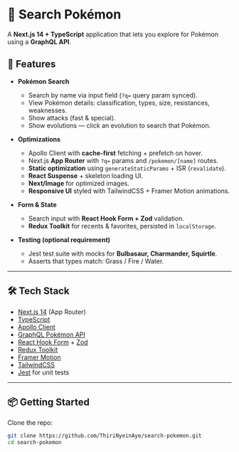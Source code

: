 # 🔎 Search Pokémon

A **Next.js 14 + TypeScript** application that lets you explore for Pokémon using a **GraphQL API**.

## 🚀 Features

- **Pokémon Search**

  - Search by name via input field (`?q=` query param synced).
  - View Pokémon details: classification, types, size, resistances, weaknesses.
  - Show attacks (fast & special).
  - Show evolutions — click an evolution to search that Pokémon.

- **Optimizations**

  - Apollo Client with **cache-first** fetching + prefetch on hover.
  - Next.js **App Router** with `?q=` params and `/pokemon/[name]` routes.
  - **Static optimization** using `generateStaticParams` + ISR (`revalidate`).
  - **React Suspense** + skeleton loading UI.
  - **Next/Image** for optimized images.
  - **Responsive UI** styled with TailwindCSS + Framer Motion animations.

- **Form & State**

  - Search input with **React Hook Form + Zod** validation.
  - **Redux Toolkit** for recents & favorites, persisted in `localStorage`.

- **Testing (optional requirement)**
  - Jest test suite with mocks for **Bulbasaur, Charmander, Squirtle**.
  - Asserts that types match: Grass / Fire / Water.

---

## 🛠️ Tech Stack

- [Next.js 14](https://nextjs.org/) (App Router)
- [TypeScript](https://www.typescriptlang.org/)
- [Apollo Client](https://www.apollographql.com/docs/react/)
- [GraphQL Pokémon API](https://graphql-pokemon2.vercel.app/)
- [React Hook Form](https://react-hook-form.com/) + [Zod](https://zod.dev/)
- [Redux Toolkit](https://redux-toolkit.js.org/)
- [Framer Motion](https://www.framer.com/motion/)
- [TailwindCSS](https://tailwindcss.com/)
- [Jest](https://jestjs.io/) for unit tests

---

## 📦 Getting Started

Clone the repo:

```bash
git clone https://github.com/ThiriNyeinAye/search-pokemon.git
cd search-pokemon
```
